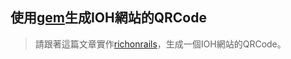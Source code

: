 ## 使用[gem](https://github.com/whomwah/rqrcode)生成IOH網站的QRCode
> 請跟著這篇文章實作[richonrails](https://richonrails.com/articles/generating-qr-codes-in-your-ruby-on-rails-application)，生成一個IOH網站的QRCode。
